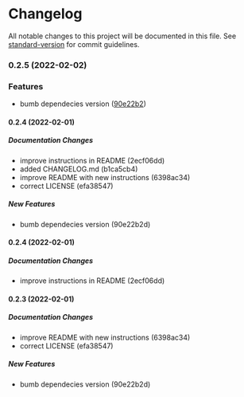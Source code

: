 # Changelog

All notable changes to this project will be documented in this file. See [standard-version](https://github.com/conventional-changelog/standard-version) for commit guidelines.

### 0.2.5 (2022-02-02)


### Features

* bumb dependecies version ([90e22b2](https://github.com/fedehub93/gatsby-source-shopify-translations/commit/90e22b2d77dd079cfdc503ee7140fac001ec49c6))

#### 0.2.4 (2022-02-01)

##### Documentation Changes

*  improve instructions in README (2ecf06dd)
*  added CHANGELOG.md (b1ca5cb4)
*  improve README with new instructions (6398ac34)
*  correct LICENSE (efa38547)

##### New Features

*  bumb dependecies version (90e22b2d)

#### 0.2.4 (2022-02-01)

##### Documentation Changes

*  improve instructions in README (2ecf06dd)

#### 0.2.3 (2022-02-01)

##### Documentation Changes

*  improve README with new instructions (6398ac34)
*  correct LICENSE (efa38547)

##### New Features

*  bumb dependecies version (90e22b2d)
